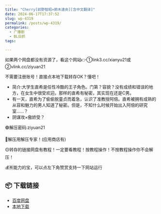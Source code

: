 ```yaml
---
title: "Cherry[前野智昭×鈴木達央][含中文翻译]"
date: 2024-06-17T17:37:52
slug: wp-4319
permalink: /posts/wp-4319/
categories:
  - 广播剧
  - BL日抓
tags:

---
```


如果两个网盘都没有资源了，看这个网站👉①link3.cc/xianyu21或②vlink.cc/ziyuan21

不需要注册账号！直接点本地下载转存OK？懂吧！

*   简介:大学生直希是任性冷酷的王子角色。门第？容貌？没有成绩和错误的地方，在女生中很受欢迎。那样的直希有秘密，其实现在还是C男。
*   有一天，直希为了偷偷脱童贞而着急，认识了准教授阿倍。直希被拥有成熟的从容和魅力的男人知道了秘密。但是，不知什么时候开始出入阿倍的研究室……？
*   阴谋攻×傲娇受？

🟢解压密码:ziyuan21

🔵解压用解压专家！(应用商店有)

🟡转存的链接网盘有教程！一定要看教程！按教程操作！不按教程操作你不会解压！

💰🈶能力的宝，可以点左下角赞赏支持一下网站运行

## 📦 下载链接
- [百度网盘](https://blziyuan21.com/pay-download/4319?key=40bd78436d&down_id=0)
- [本地下载](https://blziyuan21.com/pay-download/4319?key=40bd78436d&down_id=1)

